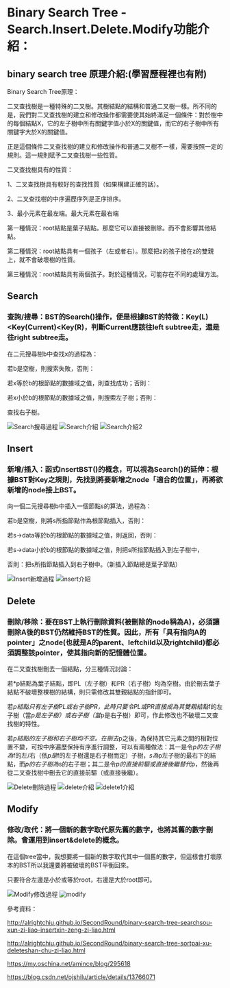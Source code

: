 # Binary Search Tree - Search.Insert.Delete.Modify功能介紹：
## binary search tree 原理介紹:(學習歷程裡也有附)
Binary Search Tree原理：

二叉查找樹是一種特殊的二叉樹。其樹結點的結構和普通二叉樹一樣。所不同的是，我們對二叉查找樹的建立和修改操作都需要使其始終滿足一個條件：對於樹中的每個結點X，它的左子樹中所有關鍵字值小於X的關鍵值，而它的右子樹中所有關鍵字大於X的關鍵值。

正是這個條件二叉查找樹的建立和修改操作和普通二叉樹不一樣，需要按照一定的規則。這一規則賦予二叉查找樹一些性質。

二叉查找樹具有的性質：

1、二叉查找樹具有較好的查找性質（如果構建正確的話）。

2、二叉查找樹的中序遍歷序列是正序排序。

3、最小元素在最左端。最大元素在最右端

第一種情況：root結點是葉子結點。那麼它可以直接被刪除。而不會影響其他結點。

第二種情況：root結點具有一個孩子（左或者右）。那麼把z的孩子接在z的雙親上，就不會破壞樹的性質。

第三種情況：root結點具有兩個孩子。對於這種情況，可能存在不同的處理方法。 
## Search
### 查詢/搜尋：BST的Search()操作，便是根據BST的特徵：Key(L)<Key(Current)<Key(R)，判斷Current應該往left subtree走，還是往right subtree走。


在二元搜尋樹b中查找x的過程為：

若b是空樹，則搜索失敗，否則：

若x等於b的根節點的數據域之值，則查找成功；否則：

若x小於b的根節點的數據域之值，則搜索左子樹；否則：

查找右子樹。

![Search搜尋過程](https://github.com/Teresakao0421/teresa/blob/master/binary%20tree/binary%20tree/search-流程圖.jpg)
![Search介紹](https://github.com/Teresakao0421/teresa/blob/master/binary%20tree/binary%20tree/search.png)
![Search介紹2](https://github.com/Teresakao0421/teresa/blob/master/binary%20tree/binary%20tree/search1.png)

## Insert
### 新增/插入：函式InsertBST()的概念，可以視為Search()的延伸：根據BST對Key之規則，先找到將要新增之node「適合的位置」，再將欲新增的node接上BST。


向一個二元搜尋樹b中插入一個節點s的算法，過程為：

若b是空樹，則將s所指節點作為根節點插入，否則：

若s->data等於b的根節點的數據域之值，則返回，否則：

若s->data小於b的根節點的數據域之值，則把s所指節點插入到左子樹中，

否則：把s所指節點插入到右子樹中。（新插入節點總是葉子節點）

![Insert新增過程](https://github.com/Teresakao0421/teresa/blob/master/binary%20tree/binary%20tree/insert-流程圖.jpg)
![insert介紹](https://github.com/Teresakao0421/teresa/blob/master/binary%20tree/binary%20tree/inserttt.png)
## Delete
### 刪除/移除：要在BST上執行刪除資料(被刪除的node稱為A)，必須讓刪除A後的BST仍然維持BST的性質。因此，所有「具有指向A的pointer」之node(也就是A的parent、leftchild以及rightchild)都必須調整該pointer，使其指向新的記憶體位置。


在二叉查找樹刪去一個結點，分三種情況討論：

若*p結點為葉子結點，即PL（左子樹）和PR（右子樹）均為空樹。由於刪去葉子結點不破壞整棵樹的結構，則只需修改其雙親結點的指針即可。

若*p結點只有左子樹PL或右子樹PR，此時只要令PL或PR直接成為其雙親結點*f的左子樹（當*p是左子樹）或右子樹（當*p是右子樹）即可，作此修改也不破壞二叉查找樹的特性。

若*p結點的左子樹和右子樹均不空。在刪去*p之後，為保持其它元素之間的相對位置不變，可按中序遍歷保持有序進行調整，可以有兩種做法：其一是令*p的左子樹為*f的左/右（依*p是*f的左子樹還是右子樹而定）子樹，*s為*p左子樹的最右下的結點，而*p的右子樹為*s的右子樹；其二是令*p的直接前驅或直接後繼替代*p，然後再從二叉查找樹中刪去它的直接前驅（或直接後繼）。

![Delete刪除過程](https://github.com/Teresakao0421/teresa/blob/master/binary%20tree/binary%20tree/delete.png)
![delete介紹](https://github.com/Teresakao0421/teresa/blob/master/binary%20tree/binary%20tree/delete11.png)
![delete1介紹](https://github.com/Teresakao0421/teresa/blob/master/binary%20tree/binary%20tree/delete12.png)
## Modify
### 修改/取代：將一個新的數字取代原先舊的數字，也將其舊的數字刪除。會運用到insert&delete的概念。


在這個tree當中，我想要將一個新的數字取代其中一個舊的數字，但這樣會打壞原本的BST所以我還要將被破壞的BST平衡回來。

只要符合左邊是小於或等於root，右邊是大於root即可。

![Modify修改過程](https://github.com/Teresakao0421/teresa/blob/master/binary%20tree/binary%20tree/modify-流程圖.jpg)
![modify](https://github.com/Teresakao0421/teresa/blob/master/binary%20tree/binary%20tree/modify1.png)

參考資料：

http://alrightchiu.github.io/SecondRound/binary-search-tree-searchsou-xun-zi-liao-insertxin-zeng-zi-liao.html

http://alrightchiu.github.io/SecondRound/binary-search-tree-sortpai-xu-deleteshan-chu-zi-liao.html

https://my.oschina.net/amince/blog/295618

https://blog.csdn.net/ojshilu/article/details/13766071
